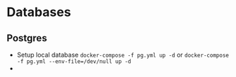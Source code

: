 # Databases

## Postgres

- Setup local database `docker-compose -f pg.yml up -d` or `docker-compose -f pg.yml --env-file=/dev/null up -d`
- 